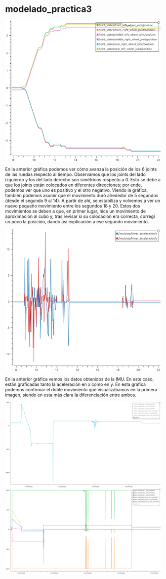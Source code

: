 # modelado_practica3

![grafica_1](imagen_apartado5.png)

En la anterior gráfica podemos ver cómo avanza la posición de los 6 joints de las ruedas respecto al tiempo. Observamos que los joints del lado izquierdo y los del lado derecho son simétricos respecto a 0. Esto se debe a que los joints están colocados en diferentes direcciones; por ende, podemos ver que uno es positivo y el otro negativo. Viendo la gráfica, también podemos asumir que el movimiento duró alrededor de 5 segundos (desde el segundo 9 al 14). A partir de ahí, se estabiliza y volvemos a ver un nuevo pequeño movimiento entre los segundos 18 y 20. Estos dos movimientos se deben a que, en primer lugar, hice un movimiento de aproximación al cubo y, tras revisar si su colocación era correcta, corregí un poco la posición, dando así explicación a ese segundo movimiento.

![grafica_2](imagen_apartado6.png)

En la anterior gráfica vemos los datos obtenidos de la IMU. En este caso, están graficadas tanto la aceleración en x como en y. En esta gráfica podemos confirmar el doble movimiento que visualizábamos en la primera imagen, siendo en esta más clara la diferenciación entre ambos.

![grafica_3](imagen_apartado7.png)
![grafica_aux](auxiliar.png)
